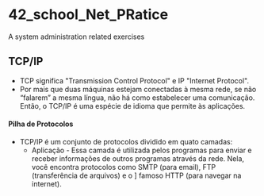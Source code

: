 # 42_school_Net_PRatice
A system administration related exercises

## TCP/IP
- TCP significa "Transmission Control Protocol" e IP "Internet Protocol".
- Por mais que duas máquinas estejam conectadas à mesma rede, se não “falarem”
	a mesma língua, não há como estabelecer uma comunicação. Então, o TCP/IP é
	uma espécie de idioma que permite às aplicações.

#### Pilha de Protocolos
- TCP/IP é um conjunto de protocolos dividido em quato camadas:
	- Aplicação - Essa camada é utilizada pelos programas para enviar e receber informações de outros programas através da rede. Nela, você encontra 
	protocolos como SMTP (para email), FTP (transferência de arquivos) e o ]
	famoso HTTP (para navegar na internet). 